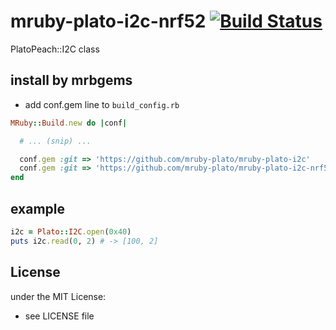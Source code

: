 # mruby-plato-i2c-nrf52   [![Build Status](https://travis-ci.org/mruby-plato/mruby-plato-i2c-nrf52.svg?branch=master)](https://travis-ci.org/mruby-plato/mruby-plato-i2c-nrf52)
PlatoPeach::I2C class
## install by mrbgems
- add conf.gem line to `build_config.rb`

```ruby
MRuby::Build.new do |conf|

  # ... (snip) ...

  conf.gem :git => 'https://github.com/mruby-plato/mruby-plato-i2c'
  conf.gem :git => 'https://github.com/mruby-plato/mruby-plato-i2c-nrf52'
end
```

## example
```ruby
i2c = Plato::I2C.open(0x40)
puts i2c.read(0, 2) # -> [100, 2]
```

## License
under the MIT License:
- see LICENSE file
